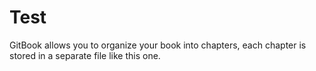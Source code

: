 # Test

GitBook allows you to organize your book into chapters, each chapter is stored in a separate file like this one.
